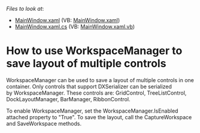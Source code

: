 <!-- default file list -->
*Files to look at*:

* [MainWindow.xaml](./CS/WpfApplication102/MainWindow.xaml) (VB: [MainWindow.xaml](./VB/WpfApplication102/MainWindow.xaml))
* [MainWindow.xaml.cs](./CS/WpfApplication102/MainWindow.xaml.cs) (VB: [MainWindow.xaml.vb](./VB/WpfApplication102/MainWindow.xaml.vb))
<!-- default file list end -->
# How to use WorkspaceManager to save layout of multiple controls


<p>WorkspaceManager can be used to save a layout of multiple controls in one container. Only controls that support DXSerializer can be serialized by WorkspaceManager. These controls are: GridControl, TreeListControl, DockLayoutManager, BarManager, RibbonControl.</p>
<p>To enable WorkspaceManager, set the WorkspaceManager.IsEnabled attached property to "True". To save the layout, call the CaptureWorkspace and SaveWorkspace methods.</p>

<br/>



